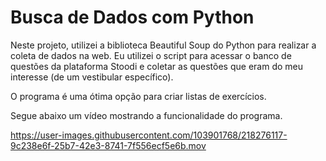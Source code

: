 # Busca de Dados com Python

Neste projeto, utilizei a biblioteca Beautiful Soup do Python para realizar a coleta de dados na web. Eu utilizei o script para acessar o banco de questões da plataforma Stoodi e coletar as questões que eram do meu interesse (de um vestibular específico).

O programa é uma ótima opção para criar listas de exercícios. 

Segue abaixo um vídeo mostrando a funcionalidade do programa. 

https://user-images.githubusercontent.com/103901768/218276117-9c238e6f-25b7-42e3-8741-7f556ecf5e6b.mov
